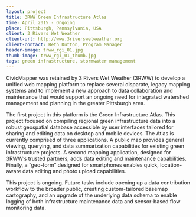 ```yaml
---
layout: project
title: 3RWW Green Infrastructure Atlas
time: April 2015 - Ongoing
place: Pittsburgh, Pennsylvania, USA
client: 3 Rivers Wet Weather
client-url: http://www.3riverswetweather.org
client-contact: Beth Dutton, Program Manager
header-image: trww_rgi_01.jpg
thumb-image: trww_rgi_01_thumb.jpg
tags: green infrastructure, stormwater management
---
```


CivicMapper was retained by 3 Rivers Wet Weather (3RWW) to develop a unified web mapping platform to replace several disparate, legacy mapping systems and to implement a new approach to data collaboration and maintenance that would support an ongoing need for integrated watershed management and planning in the greater Pittsburgh area.

The first project in this platform is the Green Infrastructure Atlas. This project focused on compiling regional green infrastructure data into a robust geospatial database accessible by user interfaces tailored for sharing and editing data on desktop and mobile devices. The Atlas is currently comprised of three applications. A public map provides general viewing, querying, and data summarization capabilities for existing green infrastructure projects. A second mapping application, designed for 3RWW’s trusted partners, adds data editing and maintenance capabilities. Finally, a “geo-form” designed for smartphones enables quick, location-aware data editing and photo upload capabilities.

This project is ongoing. Future tasks include opening up a data contribution workflow to the broader public, creating custom-tailored basemap cartography, and an upgrade of the underlying data schema to enable logging of both infrastructure maintenance data and sensor-based flow monitoring data.
